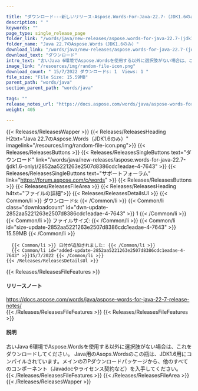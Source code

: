 ```yaml
---

title: "ダウンロード---新しいリリース-Aspose.Words-For-Java-22.7-（JDK1.6のみ）"
description: " "
keywords: ""
page_type: single_release_page
folder_link: "/words/java/new-releases/aspose.words-for-java-22.7-(jdk1.6-only)/"
folder_name: "Java 22.7のAspose.Words（JDK1.6のみ）"
download_link: "/words/java/new-releases/aspose.words-for-java-22.7-(jdk1.6-only)/2852aa5221263e2507d8386cdc1eadae-4-7643"
download_text: "ダウンロード"
intro_text: "古いJava 6環境でAspose.Wordsを使用する以外に選択肢がない場合は、これをダウンロードしてください。 Java用のAsops.Wordsのこの瓶は、JDK1.6用にコンパイルされています。メインのZIPダウンロードパッケージから、他のすべてのコンポーネント（Javadocやライセンス契約など）を入手してください。"
image_link: "/resources/img/random-file-icon.png"
download_count: " 15/7/2022 ダウンロードs: 1  Views: 1 "
file_size: "File Size: 15.59MB"
parent_path: "words/java"
section_parent_path: "words/java"

tags: ""
release_notes_url: "https://docs.aspose.com/words/java/aspose-words-for-java-22-7-release-notes/"
weight: 405

---
```


{{< Releases/ReleasesWapper >}}
  {{< Releases/ReleasesHeading H2txt="Java 22.7のAspose.Words（JDK1.6のみ）" imagelink="/resources/img/random-file-icon.png">}}
  {{< Releases/ReleasesButtons >}}
    {{< Releases/ReleasesSingleButtons text="ダウンロード" link="/words/java/new-releases/aspose.words-for-java-22.7-(jdk1.6-only)/2852aa5221263e2507d8386cdc1eadae-4-7643" >}}
    {{< Releases/ReleasesSingleButtons text="サポートフォーラム" link="https://forum.aspose.com/c/words" >}}
  {{< Releases/ReleasesButtons >}}
  {{< Releases/ReleasesFileArea >}}
    {{< Releases/ReleasesHeading h4txt="ファイルの詳細">}}
    {{< Releases/ReleasesDetailsUl >}}
      {{< Common/li >}} ダウンロードs: {{< /Common/li >}}
      {{< Common/li class="downloadcount" id="dwn-update-2852aa5221263e2507d8386cdc1eadae-4-7643" >}} 1 {{< /Common/li >}}
      {{< Common/li >}} ファイルサイズ: {{< /Common/li >}}
      {{< Common/li id="size-update-2852aa5221263e2507d8386cdc1eadae-4-7643" >}} 15.59MB {{< /Common/li >}}

      {{< Common/li >}} 日付が追加されました: {{< /Common/li >}}
      {{< Common/li id="added-update-2852aa5221263e2507d8386cdc1eadae-4-7643" >}}15/7/2022 {{< /Common/li >}}
    {{< /Releases/ReleasesDetailsUl >}}

  {{< Releases/ReleasesFileFeatures >}}
      <h4>リリースノート</h4><div><a href='https://docs.aspose.com/words/java/aspose-words-for-java-22-7-release-notes/'>https://docs.aspose.com/words/java/aspose-words-for-java-22-7-release-notes/</a></div>
  {{< /Releases/ReleasesFileFeatures >}}
  {{< Releases/ReleasesFileFeatures >}}
      <h4>説明</h4><div class="HTMLDescription">古いJava 6環境でAspose.Wordsを使用する以外に選択肢がない場合は、これをダウンロードしてください。 Java用のAsops.Wordsのこの瓶は、JDK1.6用にコンパイルされています。メインのZIPダウンロードパッケージから、他のすべてのコンポーネント（Javadocやライセンス契約など）を入手してください。</div>
  {{< /Releases/ReleasesFileFeatures >}}
 {{< /Releases/ReleasesFileArea >}}
{{< /Releases/ReleasesWapper >}}


